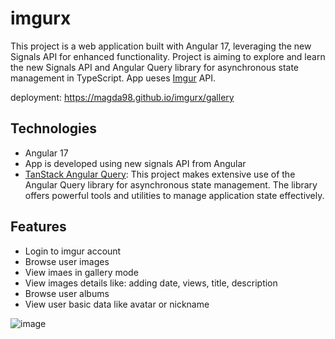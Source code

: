# imgurx

This project is a web application built with Angular 17, leveraging the new Signals API for enhanced functionality. Project is aiming to explore and learn the new Signals API and Angular Query library for asynchronous state management in TypeScript.
App ueses [Imgur](https://imgur.com/) API.

deployment: https://magda98.github.io/imgurx/gallery


## Technologies
- Angular 17
- App is developed using new signals API from Angular
- [TanStack Angular Query](https://tanstack.com/query/v5/docs/framework/angular/overview): This project makes extensive use of the Angular Query library for asynchronous state management. The library offers powerful tools and utilities to manage application state effectively.


## Features
- Login to imgur account
- Browse user images
- View imaes in gallery mode
- View images details like: adding date, views, title, description
- Browse user albums
- View user basic data like avatar or nickname


![image](https://github.com/Magda98/imgurx/assets/33430525/eef05738-5cfe-47bb-93a3-3b5891ae9ff8)
